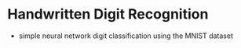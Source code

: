 # Handwritten Digit Recognition
- simple neural network digit classification using the MNIST dataset